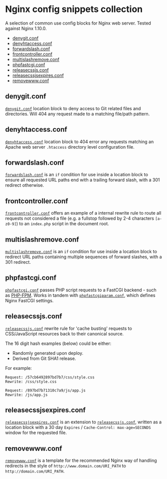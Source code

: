 # Nginx config snippets collection
A selection of common use config blocks for Nginx web server. Tested against Nginx 1.10.0.

- [denygit.conf](#denygitconf)
- [denyhtaccess.conf](#denyhtaccessconf)
- [forwardslash.conf](#forwardslashconf)
- [frontcontroller.conf](#frontcontrollerconf)
- [multislashremove.conf](#multislashremoveconf)
- [phpfastcgi.conf](#phpfastcgiconf)
- [releasecssjs.conf](#releasecssjsconf)
- [releasecssjsexpires.conf](#releasecssjsexpiresconf)
- [removewww.conf](#removewwwconf)

## denygit.conf
[`denygit.conf`](conf/denygit.conf) location block to deny access to Git related files and directories. Will 404 any request made to a matching file/path pattern.

## denyhtaccess.conf
[`denyhtaccess.conf`](conf/denyhtaccess.conf) location block to 404 error any requests matching an Apache web server `.htaccess` directory level configuration file.

## forwardslash.conf
[`forwardslash.conf`](conf/forwardslash.conf) is an `if` condition for use inside a location block to ensure all requested URL paths end with a trailing forward slash, with a 301 redirect otherwise.

## frontcontroller.conf
[`frontcontroller.conf`](conf/frontcontroller.conf) offers an example of a internal rewrite rule to route all requests not considered a file (e.g. a fullstop followed by 2-4 characters `[a-z0-9]`) to an `index.php` script in the document root.

## multislashremove.conf
[`multislashremove.conf`](conf/multislashremove.conf) is an `if` condition for use inside a location block to redirect URL paths containing multiple sequences of forward slashes, with a 301 redirect.

## phpfastcgi.conf
[`phpfastcgi.conf`](conf/phpfastcgi.conf) passes PHP script requests to a FastCGI backend - such as [PHP-FPM](https://secure.php.net/manual/en/install.fpm.php). Works in tandem with [`phpfastcgiparam.conf`](conf/phpfastcgiparam.conf), which defines Nginx FastCGI settings.

## releasecssjs.conf
[`releasecssjs.conf`](conf/releasecssjs.conf) rewrite rule for 'cache busting' requests to CSS/JavaScript resources back to their canonical source.

The 16 digit hash examples (below) could be either:
- Randomly generated upon deploy.
- Derived from Git SHA1 release.

For example:
```
Request: /57cb6492897bd7b7/css/style.css
Rewrite: /css/style.css

Request: /897bd7b71310c7a9/js/app.js
Rewrite: /js/app.js
```

## releasecssjsexpires.conf
[`releasecssjsexpires.conf`](conf/releasecssjsexpires.conf) is an extension to [`releasecssjs.conf`](#releasecssjsconf), written as a location block with a 30 day `Expires` / `Cache-Control: max-age=SECONDS` window for the requested file.

## removewww.conf
[`removewww.conf`](conf/removewww.conf) is a template for the recommended Nginx way of handling redirects in the style of `http://www.domain.com/URI_PATH` to `http://domain.com/URI_PATH`.
